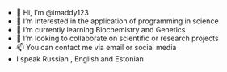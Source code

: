- 👋 Hi, I’m @imaddy123
- 👀 I’m interested in the application of programming in science 
- 🌱 I’m currently learning Biochemistry and Genetics 
- 💞️ I’m looking to collaborate on scientific or research projects 
- 📫 You can contact me via email or social media 
-  I speak Russian , English and Estonian 

<!---
imaddy123/imaddy123 is a ✨ special ✨ repository because its `README.md` (this file) appears on your GitHub profile.
You can click the Preview link to take a look at your changes.
--->
